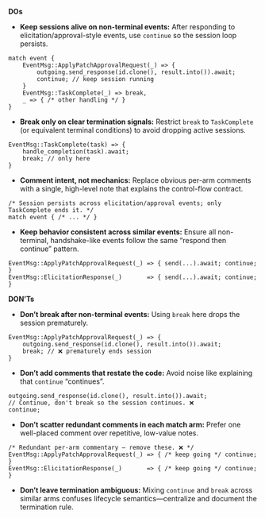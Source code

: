 **DOs**
- **Keep sessions alive on non-terminal events:** After responding to elicitation/approval-style events, use `continue` so the session loop persists.
```
match event {
    EventMsg::ApplyPatchApprovalRequest(_) => {
        outgoing.send_response(id.clone(), result.into()).await;
        continue; // keep session running
    }
    EventMsg::TaskComplete(_) => break,
    _ => { /* other handling */ }
}
```
- **Break only on clear termination signals:** Restrict `break` to `TaskComplete` (or equivalent terminal conditions) to avoid dropping active sessions.
```
EventMsg::TaskComplete(task) => {
    handle_completion(task).await;
    break; // only here
}
```
- **Comment intent, not mechanics:** Replace obvious per-arm comments with a single, high-level note that explains the control-flow contract.
```
/* Session persists across elicitation/approval events; only TaskComplete ends it. */
match event { /* ... */ }
```
- **Keep behavior consistent across similar events:** Ensure all non-terminal, handshake-like events follow the same “respond then continue” pattern.
```
EventMsg::ApplyPatchApprovalRequest(_) => { send(...).await; continue; }
EventMsg::ElicitationResponse(_)       => { send(...).await; continue; }
```

**DON’Ts**
- **Don’t break after non-terminal events:** Using `break` here drops the session prematurely.
```
EventMsg::ApplyPatchApprovalRequest(_) => {
    outgoing.send_response(id.clone(), result.into()).await;
    break; // ❌ prematurely ends session
}
```
- **Don’t add comments that restate the code:** Avoid noise like explaining that `continue` “continues”.
```
outgoing.send_response(id.clone(), result.into()).await;
// Continue, don't break so the session continues. ❌
continue;
```
- **Don’t scatter redundant comments in each match arm:** Prefer one well-placed comment over repetitive, low-value notes.
```
/* Redundant per-arm commentary — remove these. ❌ */
EventMsg::ApplyPatchApprovalRequest(_) => { /* keep going */ continue; }
EventMsg::ElicitationResponse(_)       => { /* keep going */ continue; }
```
- **Don’t leave termination ambiguous:** Mixing `continue` and `break` across similar arms confuses lifecycle semantics—centralize and document the termination rule.
